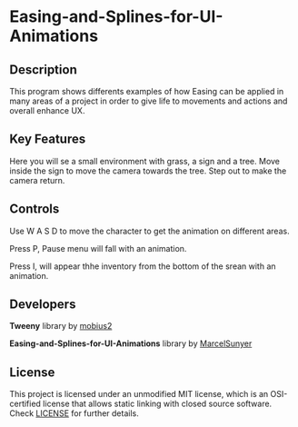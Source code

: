 # Easing-and-Splines-for-UI-Animations

## Description

This program shows differents examples of how Easing can be applied in many areas of a project in order to give life to movements and actions and overall enhance UX.

## Key Features

Here you will se a small environment with grass, a sign and a tree. Move inside the sign to move the camera towards the tree. Step out to make the camera return.
 
## Controls

Use W A S D to move the character to get the animation on different areas.

Press P, Pause menu will fall with an animation.

Press I, will appear thhe inventory from the bottom of the srean with an animation.

## Developers

<b>Tweeny</b> library by [mobius2](URL 'https://github.com/mobius3')

 <b>Easing-and-Splines-for-UI-Animations</b> library by [MarcelSunyer](URL 'https://github.com/MarcelSunyer') 

## License

This project is licensed under an unmodified MIT license, which is an OSI-certified license that allows static linking with closed source software. Check [LICENSE](LICENSE) for further details.

